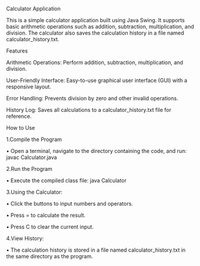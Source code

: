 Calculator Application

This is a simple calculator application built using Java Swing. It supports basic arithmetic operations such as addition, subtraction, multiplication, and division. The calculator also saves the calculation history in a file named calculator_history.txt.

Features

Arithmetic Operations: Perform addition, subtraction, multiplication, and division.

User-Friendly Interface: Easy-to-use graphical user interface (GUI) with a responsive layout.

Error Handling: Prevents division by zero and other invalid operations.

History Log: Saves all calculations to a calculator_history.txt file for reference.

How to Use

1.Compile the Program
 
 • Open a terminal, navigate to the directory containing the code, and run: javac Calculator.java

2.Run the Program
 
 • Execute the compiled class file: java Calculator

3.Using the Calculator:

 • Click the buttons to input numbers and operators.
 
 • Press = to calculate the result.

 • Press C to clear the current input.

4.View History:

 • The calculation history is stored in a file named calculator_history.txt in the same directory as the program.

  
